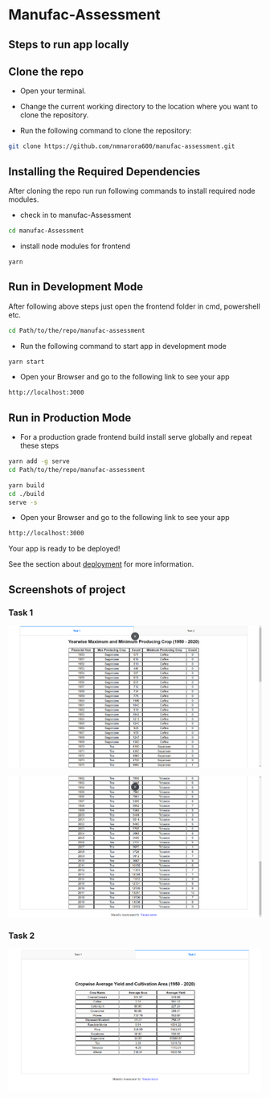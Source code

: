 
# Manufac-Assessment

## Steps to run app locally

## Clone the repo
* Open your terminal.

* Change the current working directory to the location where you want to clone the repository.

* Run the following command to clone the repository:
```bash
git clone https://github.com/nmnarora600/manufac-assessment.git
```


## Installing the Required Dependencies

After cloning the repo run run following commands to install required node modules.

* check in to manufac-Assessment
```bash
cd manufac-Assessment
```
* install node modules for frontend
```bash
yarn
```



## Run in Development Mode

After following above steps just open the frontend folder in cmd, powershell etc.
```bash
cd Path/to/the/repo/manufac-assessment
```
* Run the following command to start app in development mode

```bash
yarn start
```

* Open your Browser and go to the following link to see your app 

```bash
http://localhost:3000
```
## Run in Production Mode
* For a production grade frontend build install serve globally and repeat these steps
```bash
yarn add -g serve
cd Path/to/the/repo/manufac-assessment
```
```bash
yarn build
cd ./build
serve -s
```
* Open your Browser and go to the following link to see your app 

```bash
http://localhost:3000
```
Your app is ready to be deployed!

See the section about [deployment](https://facebook.github.io/create-react-app/docs/deployment) for more information.

## Screenshots of project
### Task 1
![Thumb](https://github.com/nmnarora600/manufac-assessment/blob/main/screenshots/task1-1.png)



![Thumb](https://github.com/nmnarora600/manufac-assessment/blob/main/screenshots/task1-2.png)

### Task 2
![Thumb](https://github.com/nmnarora600/manufac-assessment/blob/main/screenshots/task2.png)
